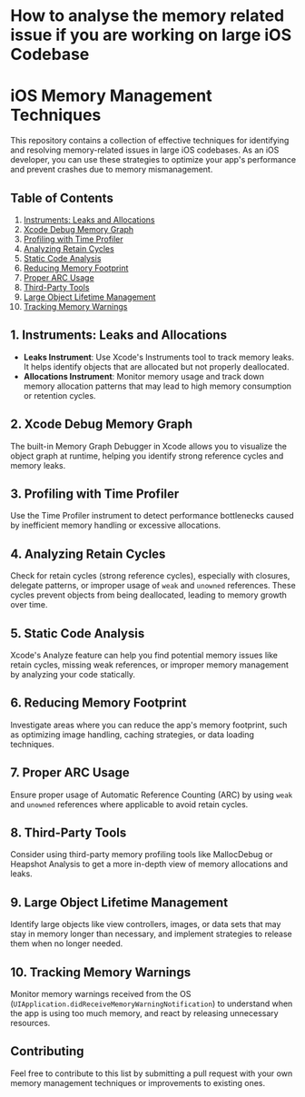 # How to analyse the memory related issue if you are working on large iOS Codebase 

# iOS Memory Management Techniques

This repository contains a collection of effective techniques for identifying and resolving memory-related issues in large iOS codebases. As an iOS developer, you can use these strategies to optimize your app's performance and prevent crashes due to memory mismanagement.
  
## Table of Contents
1. [Instruments: Leaks and Allocations](#1-instruments-leaks-and-allocations)
2. [Xcode Debug Memory Graph](#2-xcode-debug-memory-graph)
3. [Profiling with Time Profiler](#3-profiling-with-time-profiler)
4. [Analyzing Retain Cycles](#4-analyzing-retain-cycles)
5. [Static Code Analysis](#5-static-code-analysis)
6. [Reducing Memory Footprint](#6-reducing-memory-footprint)
7. [Proper ARC Usage](#7-proper-arc-usage)
8. [Third-Party Tools](#8-third-party-tools)
9. [Large Object Lifetime Management](#9-large-object-lifetime-management)
10. [Tracking Memory Warnings](#10-tracking-memory-warnings)

## 1. Instruments: Leaks and Allocations
- **Leaks Instrument**: Use Xcode's Instruments tool to track memory leaks. It helps identify objects that are allocated but not properly deallocated.
- **Allocations Instrument**: Monitor memory usage and track down memory allocation patterns that may lead to high memory consumption or retention cycles.

## 2. Xcode Debug Memory Graph
The built-in Memory Graph Debugger in Xcode allows you to visualize the object graph at runtime, helping you identify strong reference cycles and memory leaks.

## 3. Profiling with Time Profiler
Use the Time Profiler instrument to detect performance bottlenecks caused by inefficient memory handling or excessive allocations.

## 4. Analyzing Retain Cycles
Check for retain cycles (strong reference cycles), especially with closures, delegate patterns, or improper usage of `weak` and `unowned` references. These cycles prevent objects from being deallocated, leading to memory growth over time.

## 5. Static Code Analysis
Xcode's Analyze feature can help you find potential memory issues like retain cycles, missing weak references, or improper memory management by analyzing your code statically.

## 6. Reducing Memory Footprint
Investigate areas where you can reduce the app's memory footprint, such as optimizing image handling, caching strategies, or data loading techniques.

## 7. Proper ARC Usage
Ensure proper usage of Automatic Reference Counting (ARC) by using `weak` and `unowned` references where applicable to avoid retain cycles.

## 8. Third-Party Tools
Consider using third-party memory profiling tools like MallocDebug or Heapshot Analysis to get a more in-depth view of memory allocations and leaks.

## 9. Large Object Lifetime Management
Identify large objects like view controllers, images, or data sets that may stay in memory longer than necessary, and implement strategies to release them when no longer needed.

## 10. Tracking Memory Warnings
Monitor memory warnings received from the OS (`UIApplication.didReceiveMemoryWarningNotification`) to understand when the app is using too much memory, and react by releasing unnecessary resources.

## Contributing
Feel free to contribute to this list by submitting a pull request with your own memory management techniques or improvements to existing ones.


